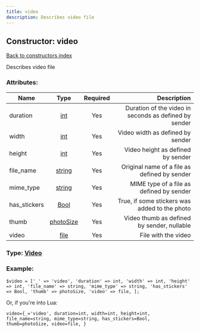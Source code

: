 ```yaml
---
title: video
description: Describes video file
---
```

## Constructor: video  
[Back to constructors index](index.md)



Describes video file

### Attributes:

| Name     |    Type       | Required | Description |
|----------|:-------------:|:--------:|------------:|
|duration|[int](../types/int.md) | Yes|Duration of the video in seconds as defined by sender|
|width|[int](../types/int.md) | Yes|Video width as defined by sender|
|height|[int](../types/int.md) | Yes|Video height as defined by sender|
|file\_name|[string](../types/string.md) | Yes|Original name of a file as defined by sender|
|mime\_type|[string](../types/string.md) | Yes|MIME type of a file as defined by sender|
|has\_stickers|[Bool](../types/Bool.md) | Yes|True, if some stickers was added to the photo|
|thumb|[photoSize](../types/photoSize.md) | Yes|Video thumb as defined by sender, nullable|
|video|[file](../types/file.md) | Yes|File with the video|



### Type: [Video](../types/Video.md)


### Example:

```
$video = ['_' => 'video', 'duration' => int, 'width' => int, 'height' => int, 'file_name' => string, 'mime_type' => string, 'has_stickers' => Bool, 'thumb' => photoSize, 'video' => file, ];
```  

Or, if you're into Lua:  


```
video={_='video', duration=int, width=int, height=int, file_name=string, mime_type=string, has_stickers=Bool, thumb=photoSize, video=file, }

```


